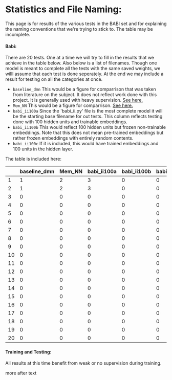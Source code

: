 # Statistics and File Naming:

This page is for results of the various tests in the BABI set and for explaining the naming conventions that we're trying to stick to. The  table may be incomplete.

#### Babi:
There are 20 tests. One at a time we will try to fill in the results that we achieve in the table below. Also below is a list of filenames. Though one model is meant to complete all the tests with the same saved weights, we willl assume that each test is done seperately. At the end we may include a result for testing on all the categories at once.

* `baseline_dmn` This would be a figure for comparrison that was taken from literature on the subject. It does not reflect work done with this project. It is generally used with heavy supervision. [See here.](https://arxiv.org/pdf/1506.07285.pdf)
* `Mem_NN` This would be a figure for comparrison. [See here.](https://yerevann.github.io/2016/02/05/implementing-dynamic-memory-networks/)
* `babi_ii100a` Since the 'babi_ii.py' file is the most complete model it will be the starting base filename for out tests. This column reflects testing done with 100 hidden units and trainable embeddings. 
* `babi_ii100b` This would reflect 100 hidden units but frozen non-trainable embeddings. Note that this does not mean pre-trained embeddings but rather frozen embeddings with entirely random contents.
* `babi_ii100c` If it is included, this would have trained embeddings and 100 units in the hidden layer.

The table is included here:

 |   | baseline_dmn | Mem_NN | babi_ii100a | babi_ii100b | babi_ii100c | 
|-|-|-|-|-|-|
 | 1 | 1 | 2 | 3 | 0 | 0 |
 | 2 | 1 | 2 | 3 | 0 | 0 |
 | 3 | 0 | 0 | 0 | 0 | 0 |
 | 4 | 0 | 0 | 0 | 0 | 0 |
 | 5 | 0 | 0 | 0 | 0 | 0 |
 | 6 | 0 | 0 | 0 | 0 | 0 |
 | 7 | 0 | 0 | 0 | 0 | 0 |
 | 8 | 0 | 0 | 0 | 0 | 0 |
 | 9 | 0 | 0 | 0 | 0 | 0 |
 | 10 | 0 | 0 | 0 | 0 | 0 |
 | 11 | 0 | 0 | 0 | 0 | 0 |
 | 12 | 0 | 0 | 0 | 0 | 0 |
 | 13 | 0 | 0 | 0 | 0 | 0 |
 | 14 | 0 | 0 | 0 | 0 | 0 |
 | 15 | 0 | 0 | 0 | 0 | 0 |
 | 16 | 0 | 0 | 0 | 0 | 0 |
 | 17 | 0 | 0 | 0 | 0 | 0 |
 | 18 | 0 | 0 | 0 | 0 | 0 |
 | 19 | 0 | 0 | 0 | 0 | 0 |
 | 20 | 0 | 0 | 0 | 0 | 0 |

#### Training and Testing:
All results at this time benefit from weak or no supervision during training.


more after text